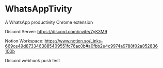# WhatsAppTivity
A WhatsApp productivity Chrome extension

Discord Server:
https://discord.com/invite/7yK3M9

Notion Workspace:
https://www.notion.so/Links-669ce49d8733463885409551fc76ac0b#a0fbb2e4c9974a9788f02a852836100b

Discord webhook push test
